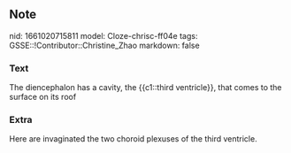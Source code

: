 ## Note
nid: 1661020715811
model: Cloze-chrisc-ff04e
tags: GSSE::!Contributor::Christine_Zhao
markdown: false

### Text
<div>
  <div>
    <div>
      <div>
        The diencephalon has a cavity, the {{c1::third ventricle}},
        that comes to the surface on its roof
      </div>
    </div>
  </div>
</div>

### Extra
Here are invaginated the two choroid plexuses of the third ventricle.
